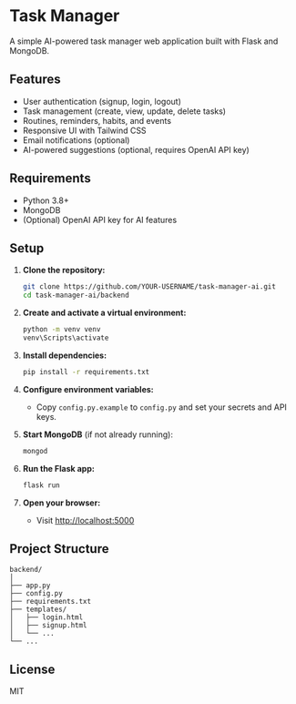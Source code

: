# Task Manager 

A simple AI-powered task manager web application built with Flask and MongoDB.

## Features

- User authentication (signup, login, logout)
- Task management (create, view, update, delete tasks)
- Routines, reminders, habits, and events
- Responsive UI with Tailwind CSS
- Email notifications (optional)
- AI-powered suggestions (optional, requires OpenAI API key)

## Requirements

- Python 3.8+
- MongoDB
- (Optional) OpenAI API key for AI features

## Setup

1. **Clone the repository:**
   ```sh
   git clone https://github.com/YOUR-USERNAME/task-manager-ai.git
   cd task-manager-ai/backend
   ```

2. **Create and activate a virtual environment:**
   ```sh
   python -m venv venv
   venv\Scripts\activate
   ```

3. **Install dependencies:**
   ```sh
   pip install -r requirements.txt
   ```

4. **Configure environment variables:**
   - Copy `config.py.example` to `config.py` and set your secrets and API keys.

5. **Start MongoDB** (if not already running):
   ```sh
   mongod
   ```

6. **Run the Flask app:**
   ```sh
   flask run
   ```

7. **Open your browser:**
   - Visit [http://localhost:5000](http://localhost:5000)

## Project Structure

```
backend/
│
├── app.py
├── config.py
├── requirements.txt
├── templates/
│   ├── login.html
│   ├── signup.html
│   └── ...
└── ...
```

## License

MIT
